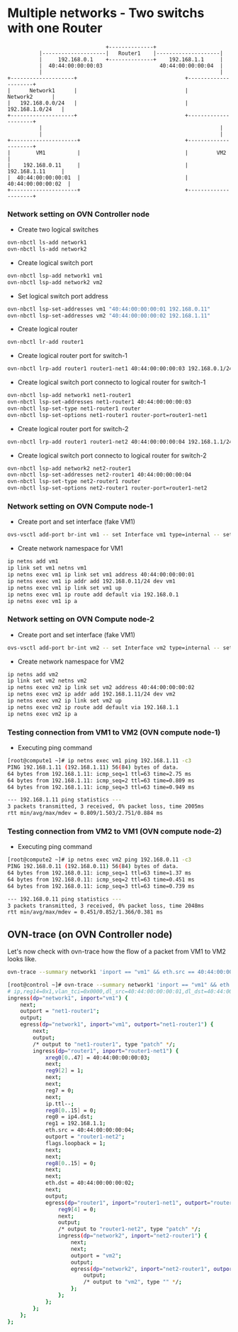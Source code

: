 # Multiple networks - Two switchs with one Router
```
                               +--------------+
          |--------------------|   Router1    |--------------------|
          |     192.168.0.1    +--------------+    192.168.1.1     |
          |  40:44:00:00:00:03                  40:44:00:00:00:04  |
          |                                                        |
+--------------------+                                  +---------------------+
|      Network1      |                                  |       Network2      |
|   192.168.0.0/24   |                                  |    192.168.1.0/24   |
+--------------------+                                  +---------------------+                                                                          
          |                                                        |
          |                                                        |
+---------------------+                                 +---------------------+                                                                            
|        VM1          |                                 |         VM2         |
|    192.168.0.11     |                                 |    192.168.1.11     |
|  40:44:00:00:00:01  |                                 |  40:44:00:00:00:02  |
+---------------------+                                 +---------------------+
```

### Network setting on OVN Controller node
* Create two logical switches
```bash
ovn-nbctl ls-add network1
ovn-nbctl ls-add network2
```

* Create logical switch port
```bash
ovn-nbctl lsp-add network1 vm1
ovn-nbctl lsp-add network2 vm2
```

* Set logical switch port address
```bash
ovn-nbctl lsp-set-addresses vm1 "40:44:00:00:00:01 192.168.0.11"
ovn-nbctl lsp-set-addresses vm2 "40:44:00:00:00:02 192.168.1.11"
```

* Create logical router
```bash
ovn-nbctl lr-add router1
```

* Create logical router port for switch-1
```bash
ovn-nbctl lrp-add router1 router1-net1 40:44:00:00:00:03 192.168.0.1/24
```

* Create logical switch port connecto to logical router for switch-1
```bash
ovn-nbctl lsp-add network1 net1-router1
ovn-nbctl lsp-set-addresses net1-router1 40:44:00:00:00:03
ovn-nbctl lsp-set-type net1-router1 router
ovn-nbctl lsp-set-options net1-router1 router-port=router1-net1
```

* Create logical router port for switch-2
```bash
ovn-nbctl lrp-add router1 router1-net2 40:44:00:00:00:04 192.168.1.1/24
```

* Create logical switch port connecto to logical router for switch-2
```bash
ovn-nbctl lsp-add network2 net2-router1
ovn-nbctl lsp-set-addresses net2-router1 40:44:00:00:00:04
ovn-nbctl lsp-set-type net2-router1 router
ovn-nbctl lsp-set-options net2-router1 router-port=router1-net2
```

### Network setting on OVN Compute node-1
* Create port and set interface (fake VM1)
```bash
ovs-vsctl add-port br-int vm1 -- set Interface vm1 type=internal -- set Interface vm1 external_ids:iface-id=vm1
```
 * Create network namespace for VM1
 ```bash
 ip netns add vm1
 ip link set vm1 netns vm1
 ip netns exec vm1 ip link set vm1 address 40:44:00:00:00:01
 ip netns exec vm1 ip addr add 192.168.0.11/24 dev vm1
 ip netns exec vm1 ip link set vm1 up
 ip netns exec vm1 ip route add default via 192.168.0.1
 ip netns exec vm1 ip a
 ```

### Network setting on OVN Compute node-2
* Create port and set interface (fake VM1)
```bash
ovs-vsctl add-port br-int vm2 -- set Interface vm2 type=internal -- set Interface vm2 external_ids:iface-id=vm2
```

* Create network namespace for VM2
```bash
ip netns add vm2
ip link set vm2 netns vm2
ip netns exec vm2 ip link set vm2 address 40:44:00:00:00:02
ip netns exec vm2 ip addr add 192.168.1.11/24 dev vm2
ip netns exec vm2 ip link set vm2 up
ip netns exec vm2 ip route add default via 192.168.1.1
ip netns exec vm2 ip a
```

### Testing connection from VM1 to VM2 (OVN compute node-1)
* Executing ping command
```bash
[root@compute1 ~]# ip netns exec vm1 ping 192.168.1.11 -c3
PING 192.168.1.11 (192.168.1.11) 56(84) bytes of data.
64 bytes from 192.168.1.11: icmp_seq=1 ttl=63 time=2.75 ms
64 bytes from 192.168.1.11: icmp_seq=2 ttl=63 time=0.809 ms
64 bytes from 192.168.1.11: icmp_seq=3 ttl=63 time=0.949 ms

--- 192.168.1.11 ping statistics ---
3 packets transmitted, 3 received, 0% packet loss, time 2005ms
rtt min/avg/max/mdev = 0.809/1.503/2.751/0.884 ms

```

### Testing connection from VM2 to VM1 (OVN compute node-2)
* Executing ping command
```bash
[root@compute2 ~]# ip netns exec vm2 ping 192.168.0.11 -c3
PING 192.168.0.11 (192.168.0.11) 56(84) bytes of data.
64 bytes from 192.168.0.11: icmp_seq=1 ttl=63 time=1.37 ms
64 bytes from 192.168.0.11: icmp_seq=2 ttl=63 time=0.451 ms
64 bytes from 192.168.0.11: icmp_seq=3 ttl=63 time=0.739 ms

--- 192.168.0.11 ping statistics ---
3 packets transmitted, 3 received, 0% packet loss, time 2048ms
rtt min/avg/max/mdev = 0.451/0.852/1.366/0.381 ms
```

## OVN-trace (on OVN Controller node)
Let's now check with ovn-trace how the flow of a packet from VM1 to VM2 looks like.
```bash
ovn-trace --summary network1 'inport == "vm1" && eth.src == 40:44:00:00:00:01 && eth.dst == 40:44:00:00:00:03 && ip4.src == 192.168.0.11 && ip4.dst == 192.168.1.11 && ip.ttl == 64'
```
```bash
[root@control ~]# ovn-trace --summary network1 'inport == "vm1" && eth.src == 40:44:00:00:00:01 && eth.dst == 40:44:00:00:00:03 && ip4.src == 192.168.0.11 && ip4.dst == 192.168.1.11 && ip.ttl == 64'
# ip,reg14=0x1,vlan_tci=0x0000,dl_src=40:44:00:00:00:01,dl_dst=40:44:00:00:00:03,nw_src=192.168.0.11,nw_dst=192.168.1.11,nw_proto=0,nw_tos=0,nw_ecn=0,nw_ttl=64
ingress(dp="network1", inport="vm1") {
    next;
    outport = "net1-router1";
    output;
    egress(dp="network1", inport="vm1", outport="net1-router1") {
        next;
        output;
        /* output to "net1-router1", type "patch" */;
        ingress(dp="router1", inport="router1-net1") {
            xreg0[0..47] = 40:44:00:00:00:03;
            next;
            reg9[2] = 1;
            next;
            next;
            reg7 = 0;
            next;
            ip.ttl--;
            reg8[0..15] = 0;
            reg0 = ip4.dst;
            reg1 = 192.168.1.1;
            eth.src = 40:44:00:00:00:04;
            outport = "router1-net2";
            flags.loopback = 1;
            next;
            next;
            reg8[0..15] = 0;
            next;
            next;
            eth.dst = 40:44:00:00:00:02;
            next;
            output;
            egress(dp="router1", inport="router1-net1", outport="router1-net2") {
                reg9[4] = 0;
                next;
                output;
                /* output to "router1-net2", type "patch" */;
                ingress(dp="network2", inport="net2-router1") {
                    next;
                    next;
                    outport = "vm2";
                    output;
                    egress(dp="network2", inport="net2-router1", outport="vm2") {
                        output;
                        /* output to "vm2", type "" */;
                    };
                };
            };
        };
    };
};

```
